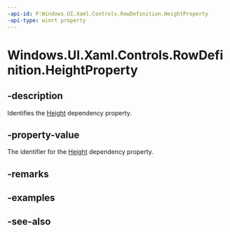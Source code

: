 ```yaml
---
-api-id: P:Windows.UI.Xaml.Controls.RowDefinition.HeightProperty
-api-type: winrt property
---
```


<!-- Property syntax
public Windows.UI.Xaml.DependencyProperty HeightProperty { get; }
-->

# Windows.UI.Xaml.Controls.RowDefinition.HeightProperty

## -description
Identifies the [Height](rowdefinition_height.md) dependency property.



## -property-value
The identifier for the [Height](rowdefinition_height.md) dependency property.

## -remarks

## -examples

## -see-also
